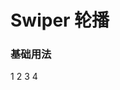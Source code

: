 # Swiper 轮播

### 基础用法

<div class="docs-preview-part">
  <sk-swiper>
    <sk-swipe-item>1</sk-swipe-item>
    <sk-swipe-item>2</sk-swipe-item>
    <sk-swipe-item>3</sk-swipe-item>
    <sk-swipe-item>4</sk-swipe-item>
  </sk-swiper>
</div>
